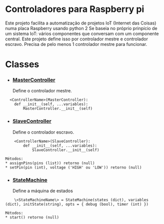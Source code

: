 # Controladores para Raspberry pi 

Este projeto facilita a automatização de projetos IoT (Internet das Coisas) numa placa Raspberry usando python 2
Se baseia no próprio prinpício de um sistema IoT: vários componentes que conversam com um componente central.
Este projeto define isso por controlador mestre e controlador escravo. Precisa de pelo menos 1 controlador mestre para funcionar.

# Classes

* ### [MasterController](https://github.com/Ratonhnaketon/Raspberry_pi_controllers/blob/master/Core/masterController.py)

  Define o controlador mestre.  
```
  <ControllerName>(MasterController):  
	def __init__(self, ...variables):  
		MasterController.__init__(self)
```  
* ### [SlaveController](https://github.com/Ratonhnaketon/Raspberry_pi_controllers/blob/master/Core/slaveController.py)

  Define o controlador escravo.  
```
  	<ControllerName>(SlaveController):  
		def __init__(self, ...variables):  
			SlaveController.__init__(self)
```
	Métodos:    
	* assignPins(pins (list)) retorno (null)    
   	* setPin(pin (int), voltage ('HIGH' ou 'LOW')) retorno (null)
	  
* ### [StateMachine](https://github.com/Ratonhnaketon/Raspberry_pi_controllers/blob/master/StateMachine/controller.py)

	Define a máquina de estados  
```
	\<StateMachineName\> = StateMachine(states (dict), variables (dict), initState(string), opts = { debug (bool), timer (int) })
```
	Métodos:  
	* start() retorno (null)  
